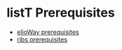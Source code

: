 # listT Prerequisites

- [elioWay prerequisites](/prerequisites.html)
- [ribs prerequisites](/ribs/prerequisites.html)
